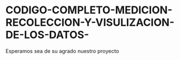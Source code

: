 # CODIGO-COMPLETO-MEDICION-RECOLECCION-Y-VISULIZACION-DE-LOS-DATOS-
Esperamos sea de su agrado nuestro proyecto
